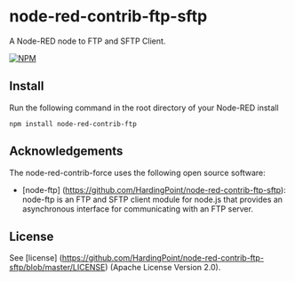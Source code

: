 node-red-contrib-ftp-sftp
========================
A Node-RED node to FTP and SFTP Client.

[![NPM](https://nodei.co/npm/node-red-contrib-ftp-sftp.png?downloads=true)](https://github.com/HardingPoint/node-red-contrib-ftp-sftp)

Install
-------

Run the following command in the root directory of your Node-RED install

    npm install node-red-contrib-ftp

Acknowledgements
----------------

The node-red-contrib-force uses the following open source software:

- [node-ftp] (https://github.com/HardingPoint/node-red-contrib-ftp-sftp): node-ftp is an FTP and SFTP client module for node.js that provides an asynchronous interface for communicating with an FTP server.

License
-------

See [license] (https://github.com/HardingPoint/node-red-contrib-ftp-sftp/blob/master/LICENSE) (Apache License Version 2.0).